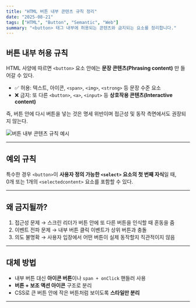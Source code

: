```yaml
---
title: "HTML 버튼 내부 콘텐츠 규칙 정리"
date: "2025-08-21"
tags: ["HTML", "Button", "Semantic", "Web"]
summary: "<button> 태그 내부에 허용되는 콘텐츠와 금지되는 요소를 정리합니다."
---
```


## 버튼 내부 허용 규칙

HTML 사양에 따르면 `<button>` 요소 안에는 **문장 콘텐츠(Phrasing content)** 만 들어갈 수 있다.

- ✅ 허용: 텍스트, 아이콘, `<span>`, `<img>`, `<strong>` 등 문장 수준 요소
- ❌ 금지: 또 다른 `<button>`, `<a>`, `<input>` 등 **상호작용 콘텐츠(Interactive content)**

즉, 버튼 안에 다시 버튼을 넣는 것은 명세 위반이며 접근성 및 동작 측면에서도 권장되지 않는다.

![버튼 내부 콘텐츠 규칙 예시](/images/button-content.png)

---

## 예외 규칙

특수한 경우 `<button>`이 **사용자 정의 가능한 `<select>` 요소의 첫 번째 자식**일 때,  
0개 또는 1개의 `<selectedcontent>` 요소를 포함할 수 있다.

---

## 왜 금지될까?

1. 접근성 문제 → 스크린 리더가 버튼 안에 또 다른 버튼을 인식할 때 혼동을 줌
2. 이벤트 전파 문제 → 내부 버튼 클릭 이벤트가 상위 버튼과 충돌
3. 의도 불명확 → 사용자 입장에서 어떤 버튼이 실제 동작할지 직관적이지 않음

---

## 대체 방법

- 내부 버튼 대신 **아이콘 버튼**이나 `span + onClick` 핸들러 사용
- **버튼 + 보조 액션 아이콘** 구조로 분리
- CSS로 큰 버튼 안에 작은 버튼처럼 보이도록 **스타일만 분리**

---
